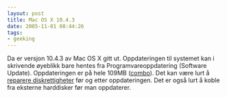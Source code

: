 ```yaml
---
layout: post
title: Mac OS X 10.4.3
date: 2005-11-01 08:44:26
tags: 
- geeking
---
```

Da er versjon 10.4.3 av Mac OS X gitt ut. Oppdateringen til systemet kan i skrivende øyeblikk bare hentes fra Programvareoppdatering (Software Update). Oppdateringen er på hele 109MB (<a href="http://www.apple.com/support/downloads/macosxupdate1043combo.html">combo</a>). Det kan være lurt å <a href="http://docs.info.apple.com/article.html?path=DiskUtility/10.5/en/duh17.html">reparere diskrettigheter</a> før og etter oppdateringen. Det er også lurt å koble fra eksterne harddisker før man oppdaterer.
